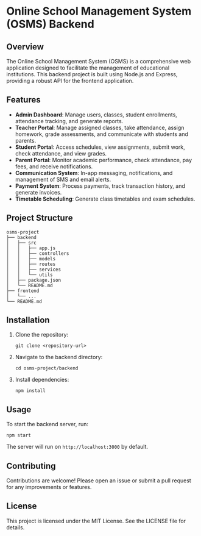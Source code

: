# Online School Management System (OSMS) Backend

## Overview
The Online School Management System (OSMS) is a comprehensive web application designed to facilitate the management of educational institutions. This backend project is built using Node.js and Express, providing a robust API for the frontend application.

## Features
- **Admin Dashboard**: Manage users, classes, student enrollments, attendance tracking, and generate reports.
- **Teacher Portal**: Manage assigned classes, take attendance, assign homework, grade assessments, and communicate with students and parents.
- **Student Portal**: Access schedules, view assignments, submit work, check attendance, and view grades.
- **Parent Portal**: Monitor academic performance, check attendance, pay fees, and receive notifications.
- **Communication System**: In-app messaging, notifications, and management of SMS and email alerts.
- **Payment System**: Process payments, track transaction history, and generate invoices.
- **Timetable Scheduling**: Generate class timetables and exam schedules.

## Project Structure
```
osms-project
├── backend
│   ├── src
│   │   ├── app.js
│   │   ├── controllers
│   │   ├── models
│   │   ├── routes
│   │   ├── services
│   │   └── utils
│   ├── package.json
│   └── README.md
├── frontend
│   └── ...
└── README.md
```

## Installation
1. Clone the repository:
   ```
   git clone <repository-url>
   ```
2. Navigate to the backend directory:
   ```
   cd osms-project/backend
   ```
3. Install dependencies:
   ```
   npm install
   ```

## Usage
To start the backend server, run:
```
npm start
```
The server will run on `http://localhost:3000` by default.

## Contributing
Contributions are welcome! Please open an issue or submit a pull request for any improvements or features.

## License
This project is licensed under the MIT License. See the LICENSE file for details.